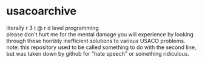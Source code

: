 # usacoarchive
literally r 3 t @ r d level programming <br>
please don't hurt me for the mental damage you will experience by looking through these horribly inefficient solutions to various USACO problems. <br>
note: this repository used to be called something to do with the second line, but was taken down by github for "hate speech" or something ridiculous.  <br>
